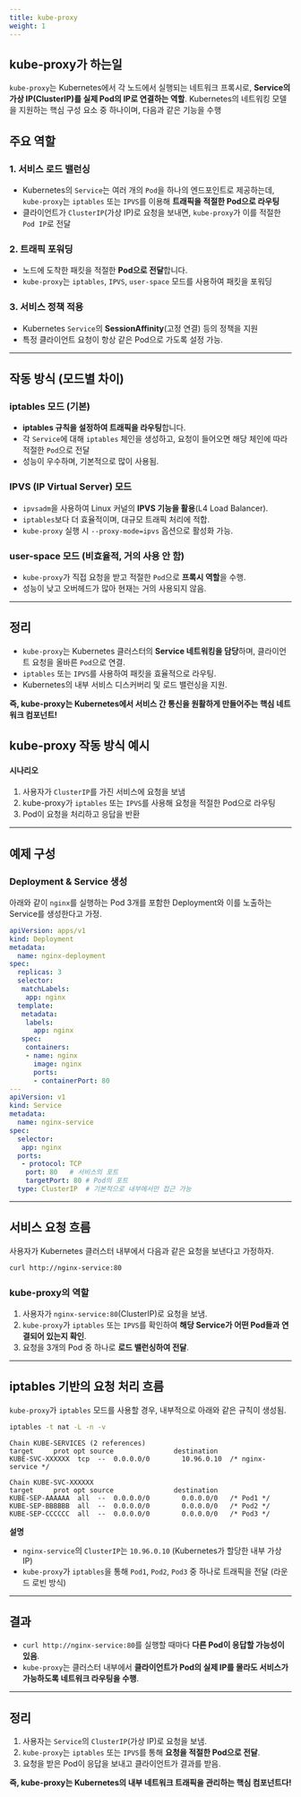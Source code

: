 ```yaml
---
title: kube-proxy
weight: 1
---
```

## kube-proxy가 하는일
`kube-proxy`는 Kubernetes에서 각 노드에서 실행되는 네트워크 프록시로, **Service의 가상 IP(ClusterIP)를 실제 Pod의 IP로 연결하는 역할**. Kubernetes의 네트워킹 모델을 지원하는 핵심 구성 요소 중 하나이며, 다음과 같은 기능을 수행

## 주요 역할
### 1. **서비스 로드 밸런싱**
  - Kubernetes의 `Service`는 여러 개의 `Pod`을 하나의 엔드포인트로 제공하는데, `kube-proxy`는 `iptables` 또는 `IPVS`를 이용해 **트래픽을 적절한 Pod으로 라우팅**
  - 클라이언트가 `ClusterIP`(가상 IP)로 요청을 보내면, `kube-proxy`가 이를 적절한 `Pod IP`로 전달

### 2. **트래픽 포워딩**
  - 노드에 도착한 패킷을 적절한 **Pod으로 전달**합니다.
  - `kube-proxy`는 `iptables`, `IPVS`, `user-space` 모드를 사용하여 패킷을 포워딩

### 3. **서비스 정책 적용**
  - Kubernetes `Service`의 **SessionAffinity**(고정 연결) 등의 정책을 지원
  - 특정 클라이언트 요청이 항상 같은 Pod으로 가도록 설정 가능.

---

## 작동 방식 (모드별 차이)
### iptables 모드 (기본)
  - **iptables 규칙을 설정하여 트래픽을 라우팅**합니다.
  - 각 `Service`에 대해 `iptables` 체인을 생성하고, 요청이 들어오면 해당 체인에 따라 적절한 `Pod`으로 전달
  - 성능이 우수하며, 기본적으로 많이 사용됨.

### IPVS (IP Virtual Server) 모드
  - `ipvsadm`을 사용하여 Linux 커널의 **IPVS 기능을 활용**(L4 Load Balancer).
  - `iptables`보다 더 효율적이며, 대규모 트래픽 처리에 적합.
  - `kube-proxy` 실행 시 `--proxy-mode=ipvs` 옵션으로 활성화 가능.

### user-space 모드 (비효율적, 거의 사용 안 함)
  - `kube-proxy`가 직접 요청을 받고 적절한 `Pod`으로 **프록시 역할**을 수행.
  - 성능이 낮고 오버헤드가 많아 현재는 거의 사용되지 않음.

---

## 정리
- `kube-proxy`는 Kubernetes 클러스터의 **Service 네트워킹을 담당**하며, 클라이언트 요청을 올바른 `Pod`으로 연결.
- `iptables` 또는 `IPVS`를 사용하여 패킷을 효율적으로 라우팅.
- Kubernetes의 내부 서비스 디스커버리 및 로드 밸런싱을 지원.

**즉, kube-proxy는 Kubernetes에서 서비스 간 통신을 원활하게 만들어주는 핵심 네트워크 컴포넌트!**

## kube-proxy 작동 방식 예시  

#### 시나리오
1. 사용자가 `ClusterIP`를 가진 서비스에 요청을 보냄  
2. kube-proxy가 `iptables` 또는 `IPVS`를 사용해 요청을 적절한 Pod으로 라우팅  
3. Pod이 요청을 처리하고 응답을 반환  

---

## 예제 구성  
### Deployment & Service 생성
아래와 같이 `nginx`를 실행하는 Pod 3개를 포함한 Deployment와 이를 노출하는 Service를 생성한다고 가정.

```yaml
apiVersion: apps/v1
kind: Deployment
metadata:
  name: nginx-deployment
spec:
  replicas: 3
  selector:
   matchLabels:
    app: nginx
  template:
   metadata:
    labels:
      app: nginx
   spec:
    containers:
    - name: nginx
      image: nginx
      ports:
      - containerPort: 80
---
apiVersion: v1
kind: Service
metadata:
  name: nginx-service
spec:
  selector:
   app: nginx
  ports:
   - protocol: TCP
    port: 80   # 서비스의 포트
    targetPort: 80 # Pod의 포트
  type: ClusterIP  # 기본적으로 내부에서만 접근 가능
```

---

## 서비스 요청 흐름
사용자가 Kubernetes 클러스터 내부에서 다음과 같은 요청을 보낸다고 가정하자.

```sh
curl http://nginx-service:80
```

### kube-proxy의 역할
1. 사용자가 `nginx-service:80`(ClusterIP)로 요청을 보냄.
2. `kube-proxy`가 `iptables` 또는 `IPVS`를 확인하여 **해당 Service가 어떤 Pod들과 연결되어 있는지 확인**.
3. 요청을 3개의 Pod 중 하나로 **로드 밸런싱하여 전달**.

---

## iptables 기반의 요청 처리 흐름
`kube-proxy`가 `iptables` 모드를 사용할 경우, 내부적으로 아래와 같은 규칙이 생성됨.

```sh
iptables -t nat -L -n -v
```

```
Chain KUBE-SERVICES (2 references)
target     prot opt source               destination
KUBE-SVC-XXXXXX  tcp  --  0.0.0.0/0        10.96.0.10  /* nginx-service */

Chain KUBE-SVC-XXXXXX
target     prot opt source               destination
KUBE-SEP-AAAAAA  all  --  0.0.0.0/0        0.0.0.0/0   /* Pod1 */
KUBE-SEP-BBBBBB  all  --  0.0.0.0/0        0.0.0.0/0   /* Pod2 */
KUBE-SEP-CCCCCC  all  --  0.0.0.0/0        0.0.0.0/0   /* Pod3 */
```

**설명**  
- `nginx-service`의 `ClusterIP`는 `10.96.0.10` (Kubernetes가 할당한 내부 가상 IP)  
- `kube-proxy`가 `iptables`을 통해 `Pod1`, `Pod2`, `Pod3` 중 하나로 트래픽을 전달 (라운드 로빈 방식)  

---

## **결과**
- `curl http://nginx-service:80`를 실행할 때마다 **다른 Pod이 응답할 가능성이 있음**.
- `kube-proxy`는 클러스터 내부에서 **클라이언트가 Pod의 실제 IP를 몰라도 서비스가 가능하도록 네트워크 라우팅을 수행**.

---

## **정리**
1. 사용자는 `Service`의 `ClusterIP`(가상 IP)로 요청을 보냄.
2. `kube-proxy`는 `iptables` 또는 `IPVS`를 통해 **요청을 적절한 Pod으로 전달**.
3. 요청을 받은 Pod이 응답을 보내고 클라이언트가 결과를 받음.

**즉, kube-proxy는 Kubernetes의 내부 네트워크 트래픽을 관리하는 핵심 컴포넌트다!**
